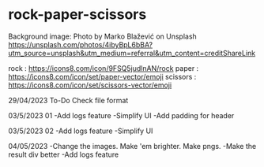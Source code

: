 # rock-paper-scissors

Background image: Photo by Marko Blažević on Unsplash
https://unsplash.com/photos/4ibyBpL6bBA?utm_source=unsplash&utm_medium=referral&utm_content=creditShareLink

rock : https://icons8.com/icon/9FSQ5judlnAN/rock
paper : https://icons8.com/icon/set/paper-vector/emoji
scissors : https://icons8.com/icon/set/scissors-vector/emoji

29/04/2023
To-Do
Check file format

03/5/2023 01
-Add logs feature
-Simplify UI
-Add padding for header

03/5/2023 02
-Add logs feature
-Simplify UI

04/05/2023
-Change the images. Make 'em brighter. Make pngs.
-Make the result div better
-Add logs feature